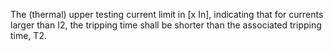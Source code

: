 ﻿The (thermal) upper testing current limit in [x In], indicating that for currents larger than I2, the tripping time shall be shorter than the associated tripping time, T2.
